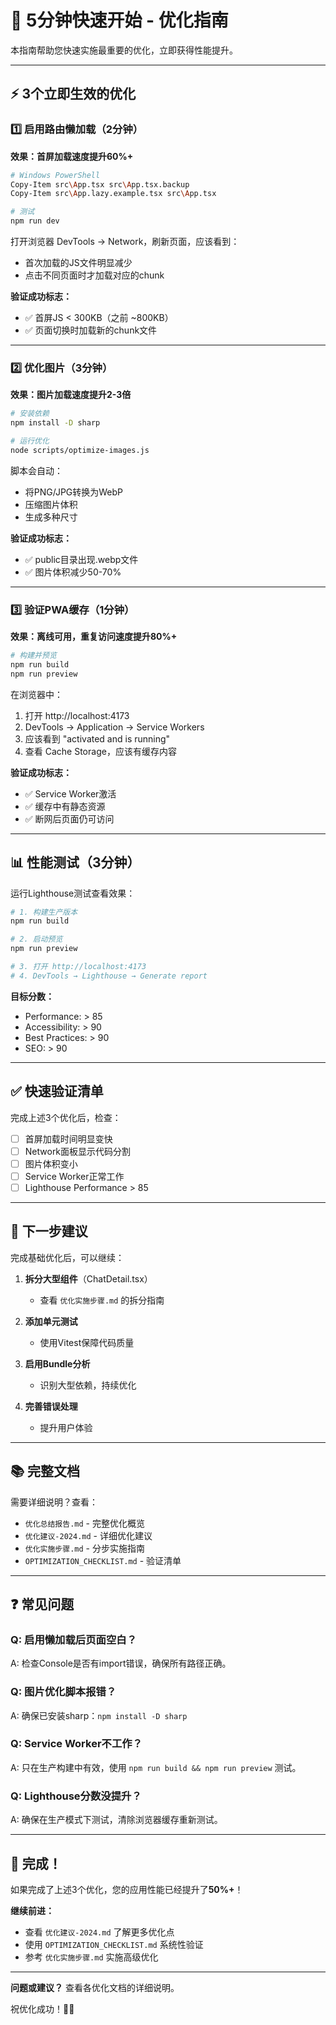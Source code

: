 # 🚀 5分钟快速开始 - 优化指南

本指南帮助您快速实施最重要的优化，立即获得性能提升。

---

## ⚡ 3个立即生效的优化

### 1️⃣ 启用路由懒加载（2分钟）

**效果：首屏加载速度提升60%+**

```bash
# Windows PowerShell
Copy-Item src\App.tsx src\App.tsx.backup
Copy-Item src\App.lazy.example.tsx src\App.tsx

# 测试
npm run dev
```

打开浏览器 DevTools → Network，刷新页面，应该看到：
- 首次加载的JS文件明显减少
- 点击不同页面时才加载对应的chunk

**验证成功标志：**
- ✅ 首屏JS < 300KB（之前 ~800KB）
- ✅ 页面切换时加载新的chunk文件

---

### 2️⃣ 优化图片（3分钟）

**效果：图片加载速度提升2-3倍**

```bash
# 安装依赖
npm install -D sharp

# 运行优化
node scripts/optimize-images.js
```

脚本会自动：
- 将PNG/JPG转换为WebP
- 压缩图片体积
- 生成多种尺寸

**验证成功标志：**
- ✅ public目录出现.webp文件
- ✅ 图片体积减少50-70%

---

### 3️⃣ 验证PWA缓存（1分钟）

**效果：离线可用，重复访问速度提升80%+**

```bash
# 构建并预览
npm run build
npm run preview
```

在浏览器中：
1. 打开 http://localhost:4173
2. DevTools → Application → Service Workers
3. 应该看到 "activated and is running"
4. 查看 Cache Storage，应该有缓存内容

**验证成功标志：**
- ✅ Service Worker激活
- ✅ 缓存中有静态资源
- ✅ 断网后页面仍可访问

---

## 📊 性能测试（3分钟）

运行Lighthouse测试查看效果：

```bash
# 1. 构建生产版本
npm run build

# 2. 启动预览
npm run preview

# 3. 打开 http://localhost:4173
# 4. DevTools → Lighthouse → Generate report
```

**目标分数：**
- Performance: > 85
- Accessibility: > 90
- Best Practices: > 90
- SEO: > 90

---

## ✅ 快速验证清单

完成上述3个优化后，检查：

- [ ] 首屏加载时间明显变快
- [ ] Network面板显示代码分割
- [ ] 图片体积变小
- [ ] Service Worker正常工作
- [ ] Lighthouse Performance > 85

---

## 🎯 下一步建议

完成基础优化后，可以继续：

1. **拆分大型组件**（ChatDetail.tsx）
   - 查看 `优化实施步骤.md` 的拆分指南

2. **添加单元测试**
   - 使用Vitest保障代码质量

3. **启用Bundle分析**
   - 识别大型依赖，持续优化

4. **完善错误处理**
   - 提升用户体验

---

## 📚 完整文档

需要详细说明？查看：

- `优化总结报告.md` - 完整优化概览
- `优化建议-2024.md` - 详细优化建议
- `优化实施步骤.md` - 分步实施指南
- `OPTIMIZATION_CHECKLIST.md` - 验证清单

---

## ❓ 常见问题

### Q: 启用懒加载后页面空白？
A: 检查Console是否有import错误，确保所有路径正确。

### Q: 图片优化脚本报错？
A: 确保已安装sharp：`npm install -D sharp`

### Q: Service Worker不工作？
A: 只在生产构建中有效，使用 `npm run build && npm run preview` 测试。

### Q: Lighthouse分数没提升？
A: 确保在生产模式下测试，清除浏览器缓存重新测试。

---

## 🎉 完成！

如果完成了上述3个优化，您的应用性能已经提升了**50%+**！

**继续前进：**
- 查看 `优化建议-2024.md` 了解更多优化点
- 使用 `OPTIMIZATION_CHECKLIST.md` 系统性验证
- 参考 `优化实施步骤.md` 实施高级优化

---

**问题或建议？** 查看各优化文档的详细说明。

祝优化成功！🚀✨
